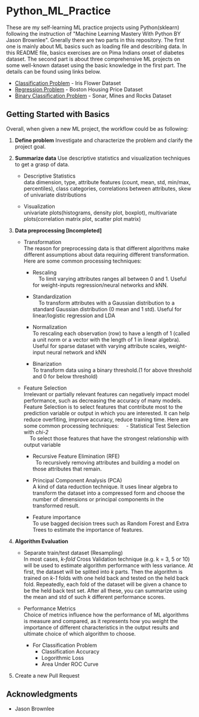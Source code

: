 # Python_ML_Practice

These are my self-learning ML practice projects using Python(sklearn) following the instruction of "Machine Learning Mastery With Python BY Jason Brownlee".
Gnerally there are two parts in this repository. The first one is mainly about ML basics such as loading file and describing data. In this README file, basics exercises are on Pima Indians onset of diabetes dataset.  The second part is about three comprehensive ML projects on some well-known dataset using the basic knowledge in the first part. The details can be found using links below.


* [Classification Problem](https://github.com/yezhilengyue/Python_ML_Practice/tree/master/Projects/%5BClassification%5D_iris) - Iris Flower Dataset
* [Regression Problem](https://github.com/yezhilengyue/Python_ML_Practice/tree/master/Projects/%5BRegression%5Dhouse_price) - Boston Housing Price Dataset
* [Binary Classification Problem](https://github.com/yezhilengyue/Python_ML_Practice/tree/master/Projects/%5BClassification-bi%5Dsonar_rock) - Sonar, Mines and Rocks Dataset


## Getting Started with Basics

Overall, when given a new ML project, the workflow could be as following:
1. **Define problem**
  Investigate and characterize the problem and clarify the project goal.

2. **Summarize data**
  Use descriptive statistics and visualization techniques to get a grasp of data. 
   - Descriptive Statistics <br />
     data dimension, type, attribute features (count, mean, std, min/max, percentiles), class categories, correlations between attributes, skew of univariate distributions
     
   - Visualization <br />
     univariate plots(histograms, density plot, boxplot), multivariate plots(correlation matrix plot, scatter plot matrix)

3. **Data preprocessing [Incompleted]**
   - Transformation <br />
   The reason for preprocessing data is that different algorithms make different assumptions about data requiring different transformation. Here are some common processing techniques:
     - Rescaling <br />
     To limit varying attributes ranges all between 0 and 1. Useful for weight-inputs regression/neural networks and kNN.
          
     - Standardization <br />
     To transform attributes with a Gaussian distribution to a standard Gaussian distribution (0 mean and 1 std). Useful for linear/logistic regression and LDA
     
     - Normalization <br />
     To rescaling each observation (row) to have a length of 1 (called a unit norm or a vector with the length of 1 in linear algebra). Useful for sparse dataset with varying attribute scales, weight-input neural network and kNN
   
     - Binarization <br />
     To transform data using a binary threshold.(1 for above threshold and 0 for below threshold)
     
   - Feature Selection <br />
   Irrelevant or partially relevant features can negatively impact model performance, such as decreasing the accuracy of many models. Feature Selection is to select features that contribute most to the prediction variable or output in which you are interested. It can help reduce overfiting, improve accuracy, reduce training time. Here are some common processing techniques:
     - Statistical Test Selection with *chi-2* <br />
     To select those features that have the strongest relationship with output variable
     
     - Recursive Feature Elimination (RFE) <br />  
     To recursively removing attributes and building a model on those attributes that remain.
     
     - Principal Component Analysis (PCA) <br />
     A kind of data reduction technique. It uses linear algebra to transform the dataset into a compressed form and choose the number of dimensions or principal components in the transformed result.
     
     - Feature importance <br />
     To use bagged decision trees such as Random Forest and Extra Trees to estimate the importance of features.

4. **Algorithm Evaluation**
   - Separate train/test dataset (Resampling) <br />
   In most cases, *k-fold* Cross Validation technique (e.g. k = 3, 5 or 10) will be used to estimate algorithm performance with less variance. At first, the dataset will be splited into *k* parts. Then the algorithm is trained on *k-1* folds with one held back and tested on the held back fold. Repeatedly, each fold of the dataset will be given a chance to be the held back test set. After all these, you can summarize using the mean and std of such *k* different performance scores.
     
   - Performance Metrics <br />
   Choice of metrics influence how the performance of ML algorithms is measure and compared, as it represents how you weight the importance of different characteristics in the output results and ultimate choice of which algorithm to choose.
     - For Classification Problem
       - Classification Accuracy
       - Logorithmic Loss
       - Area Under ROC Curve
   

5. Create a new Pull Request


## Acknowledgments

* Jason Brownlee

